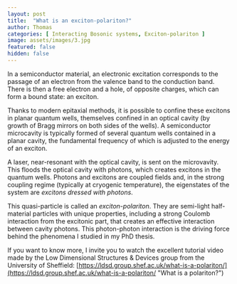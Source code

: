 ```yaml
---
layout: post
title:  "What is an exciton-polariton?"
author: Thomas
categories: [ Interacting Bosonic systems, Exciton-polariton ]
image: assets/images/3.jpg
featured: false
hidden: false
---
```


In a semiconductor material, an electronic excitation corresponds to the passage of an electron from the valence band to the conduction band. 
There is then a free electron and a hole, of opposite charges, which can form a bound state: an exciton.

Thanks to modern epitaxial methods, it is possible to confine these excitons in planar quantum wells, themselves confined in an optical cavity (by growth of Bragg mirrors on both sides of the wells). 
A semiconductor microcavity is typically formed of several quantum wells contained in a planar cavity, the fundamental frequency of which is adjusted to the energy of an exciton.

A laser, near-resonant with the optical cavity, is sent on the microvavity. This floods the optical cavity with photons, which creates excitons in the quantum wells. 
Photons and excitons are coupled fields and, in the strong coupling regime (typically at cryogenic temperature), the eigenstates of the system are *excitons dressed with photons*. 

This quasi-particle is called an _exciton-polariton_. They are semi-light half-material particles with unique properties, including a strong Coulomb interaction from the excitonic part, that creates an effective interaction between cavity photons. 
This photon-photon interaction is the driving force behind the phenomena I studied in my PhD thesis.

If you want to know more, I invite you to watch the excellent tutorial video made by the Low Dimensional Structures & Devices group from the University of Sheffield: [https://ldsd.group.shef.ac.uk/what-is-a-polariton/](https://ldsd.group.shef.ac.uk/what-is-a-polariton/ "What is a polariton?")